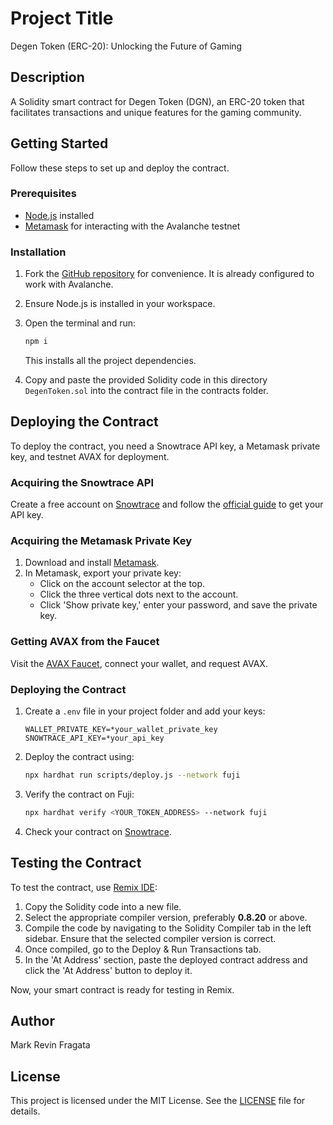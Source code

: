# Project Title
Degen Token (ERC-20): Unlocking the Future of Gaming

## Description
A Solidity smart contract for Degen Token (DGN), an ERC-20 token that facilitates transactions and unique features for the gaming community.

## Getting Started
Follow these steps to set up and deploy the contract.

### Prerequisites
- [Node.js](https://nodejs.org/) installed
- [Metamask](https://metamask.io/) for interacting with the Avalanche testnet

### Installation
1. Fork the [GitHub repository](https://github.com/Metacrafters/DegenToken) for convenience. It is already configured to work with Avalanche.
2. Ensure Node.js is installed in your workspace.
3. Open the terminal and run:
    ```bash
    npm i
    ```
    This installs all the project dependencies.

4. Copy and paste the provided Solidity code in this directory `DegenToken.sol` into the contract file in the contracts folder.

## Deploying the Contract
To deploy the contract, you need a Snowtrace API key, a Metamask private key, and testnet AVAX for deployment.

### Acquiring the Snowtrace API
Create a free account on [Snowtrace](https://snowtrace.io/) and follow the [official guide](https://docs.snowtrace.io/getting-started/viewing-api-usage-statistics) to get your API key.

### Acquiring the Metamask Private Key
1. Download and install [Metamask](https://metamask.io/download/).
2. In Metamask, export your private key:
   - Click on the account selector at the top.
   - Click the three vertical dots next to the account.
   - Click 'Show private key,' enter your password, and save the private key.

### Getting AVAX from the Faucet
Visit the [AVAX Faucet](https://core.app/tools/testnet-faucet/?subnet=c&token=c), connect your wallet, and request AVAX.

### Deploying the Contract
1. Create a `.env` file in your project folder and add your keys:
    ```
    WALLET_PRIVATE_KEY=*your_wallet_private_key
    SNOWTRACE_API_KEY=*your_api_key
    ```

2. Deploy the contract using:
    ```bash
    npx hardhat run scripts/deploy.js --network fuji
    ```

3. Verify the contract on Fuji:
    ```bash
    npx hardhat verify <YOUR_TOKEN_ADDRESS> --network fuji
    ```

4. Check your contract on [Snowtrace](https://testnet.snowtrace.io/).

## Testing the Contract
To test the contract, use [Remix IDE](https://remix.ethereum.org/):

1. Copy the Solidity code into a new file.
2. Select the appropriate compiler version, preferably **0.8.20** or above.
3. Compile the code by navigating to the Solidity Compiler tab in the left sidebar. Ensure that the selected compiler version is correct.
4. Once compiled, go to the Deploy & Run Transactions tab.
5. In the 'At Address' section, paste the deployed contract address and click the 'At Address' button to deploy it.

Now, your smart contract is ready for testing in Remix.


## Author
Mark Revin Fragata

## License
This project is licensed under the MIT License. See the [LICENSE](LICENSE) file for details.
